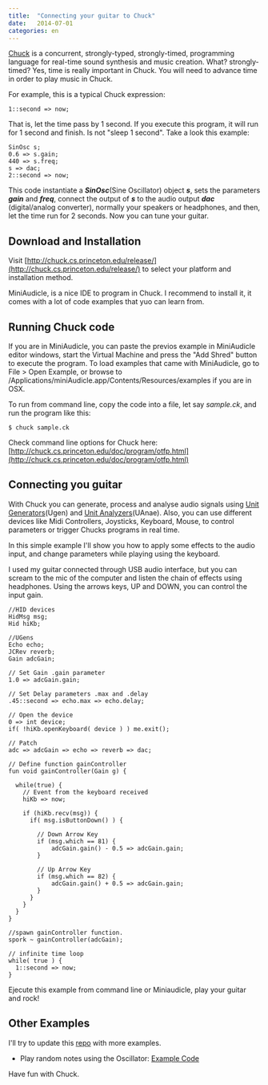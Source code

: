 ```yaml
---
title:  "Connecting your guitar to Chuck"
date:   2014-07-01
categories: en
---
```


[Chuck](http://chuck.cs.princeton.edu/) is a concurrent, strongly-typed, 
strongly-timed, programming language for real-time sound synthesis and 
music creation. What? strongly-timed? Yes, time is really important in Chuck. 
You will need to advance time in order to play music in Chuck.  

For example, this is a typical Chuck expression:

    1::second => now;

That is, let the time pass by 1 second. If you execute this program, it will run for 
1 second and finish. Is not "sleep 1 second". Take a look this example:

    SinOsc s;
    0.6 => s.gain; 
    440 => s.freq; 
    s => dac;
    2::second => now;

This code instantiate a **_SinOsc_**(Sine Oscillator) object **_s_**, sets the 
parameters **_gain_** and **_freq_**, connect the output of **_s_** to the
audio output **_dac_** (digital/analog converter), normally your speakers or headphones, 
and then, let the time run for 2 seconds. Now you can tune your guitar. 


## Download and Installation

Visit [http://chuck.cs.princeton.edu/release/](http://chuck.cs.princeton.edu/release/) to select your platform and installation method.

MiniAudicle, is a nice IDE to program in Chuck. I recommend to install it, it comes with 
a lot of code examples that yuo can learn from. 


## Running Chuck code

If you are in MiniAudicle, you can paste the previos example in MiniAudicle editor windows, start the Virtual Machine and press the "Add Shred"
button to execute the program. 
To load examples that came with MiniAudicle,  go to File > Open Example, or browse to /Applications/miniAudicle.app/Contents/Resources/examples
if you are in OSX.

To run from command line, copy the code into a file, let say _sample.ck_, and run the program like this:

    $ chuck sample.ck

Check command line options for Chuck here: [http://chuck.cs.princeton.edu/doc/program/otfp.html](http://chuck.cs.princeton.edu/doc/program/otfp.html)

## Connecting you guitar


With Chuck you can generate, process and analyse audio signals using [Unit Generators](http://chuck.cs.princeton.edu/doc/language/ugen.html)(Ugen)
and [Unit Analyzers](http://chuck.cs.princeton.edu/doc/language/uana.html)(UAnae). 
Also, you can use different devices like Midi Controllers, Joysticks, Keyboard, 
Mouse, to control parameters or trigger Chucks programs in real time. 

In this simple example I'll show you how to apply some effects to the audio input, and change
parameters while playing using the keyboard.

I used my guitar connected through USB audio interface, but you can scream 
to the mic of the computer and listen the chain of effects using
headphones. Using the arrows keys, UP and DOWN, you can control the input gain.


    //HID devices
    HidMsg msg;
    Hid hiKb;
    
    //UGens
    Echo echo;
    JCRev reverb;
    Gain adcGain;
    
    // Set Gain .gain parameter
    1.0 => adcGain.gain;
    
    // Set Delay parameters .max and .delay
    .45::second => echo.max => echo.delay;
    
    // Open the device
    0 => int device;
    if( !hiKb.openKeyboard( device ) ) me.exit();
    
    // Patch
    adc => adcGain => echo => reverb => dac; 
    
    // Define function gainController
    fun void gainController(Gain g) {
      
      while(true) {
        // Event from the keyboard received
        hiKb => now;
    
        if (hiKb.recv(msg)) {
          if( msg.isButtonDown() ) {
        
            // Down Arrow Key
            if (msg.which == 81) {
                adcGain.gain() - 0.5 => adcGain.gain;     
            }
        
            // Up Arrow Key
            if (msg.which == 82) {
                adcGain.gain() + 0.5 => adcGain.gain;     
            }
          }
        }
      }
    }
    
    //spawn gainController function.
    spork ~ gainController(adcGain);
    
    // infinite time loop
    while( true ) {
      1::second => now;
    }
    

Ejecute this example from command line or Miniaudicle, play your guitar and rock!


## Other Examples

I'll try to update this [repo](https://github.com/jmrepetti/chuck_examples) with more examples.

- Play random notes using the Oscillator: [Example Code](https://github.com/jmrepetti/chuck_examples/blob/master/mi_minor_random.ck)



Have fun with Chuck.

